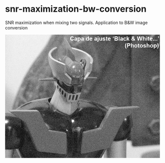 # snr-maximization-bw-conversion
SNR maximization when mixing two signals. Application to B&amp;W image conversion

![snr-maximization-bw-conversion](/algoritmobw.gif)
